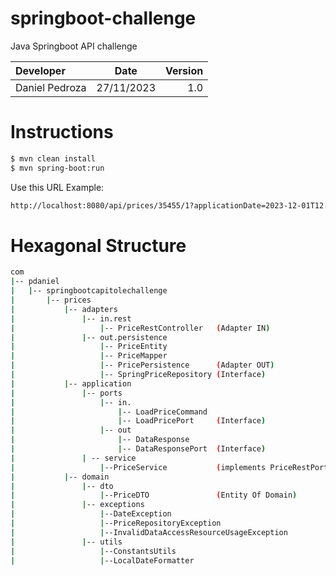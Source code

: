 # springboot-challenge
Java Springboot API challenge


| Developer      |    Date    | Version |
|:---------------|:----------:| ------: |
| Daniel Pedroza | 27/11/2023 | 1.0     |

# Instructions

```bash
$ mvn clean install
$ mvn spring-boot:run
```


Use this URL Example:
```bash
http://localhost:8080/api/prices/35455/1?applicationDate=2023-12-01T12:00:00
```

# Hexagonal Structure
```bash
com
|-- pdaniel
|   |-- springbootcapitolechallenge
|       |-- prices
|           |-- adapters
|               |-- in.rest
|                   |-- PriceRestController   (Adapter IN)
|               |-- out.persistence
|                   |-- PriceEntity
|                   |-- PriceMapper
|                   |-- PricePersistence      (Adapter OUT)
|                   |-- SpringPriceRepository (Interface) 
|           |-- application
|               |-- ports
|                   |-- in.
|                       |-- LoadPriceCommand 
|                       |-- LoadPricePort     (Interface)
|                   |-- out
|                       |-- DataResponse
|                    	|-- DataResponsePort  (Interface)
|               | -- service
|                   |--PriceService           (implements PriceRestPort)
|           |-- domain
|               |-- dto
|                   |--PriceDTO               (Entity Of Domain)
|               |-- exceptions
|                   |--DateException
|                   |--PriceRepositoryException
|                   |--InvalidDataAccessResourceUsageException
|               |-- utils
|                   |--ConstantsUtils
|                   |--LocalDateFormatter
```
